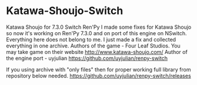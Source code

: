 # Katawa-Shoujo-Switch
Katawa Shoujo for 7.3.0 Switch Ren'Py
I made some fixes for Katawa Shoujo so now it's working on Ren'Py 7.3.0 and on port of this engine on NSwitch.
Everything here does not belong to me. I just made a fix and collected everything in one archive.
Authors of the game - Four Leaf Studios. You may take game on their website http://www.katawa-shoujo.com/
Author of the engine port - uyjulian https://github.com/uyjulian/renpy-switch


If you using archive with "only files" then for proper working full library from repository below needed.
https://github.com/uyjulian/renpy-switch/releases
